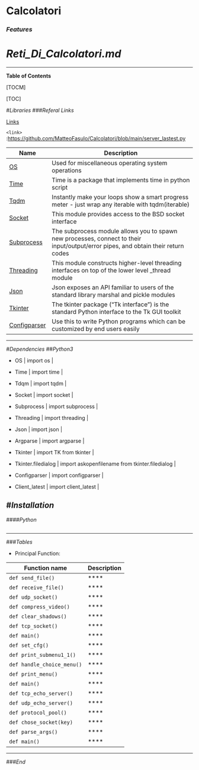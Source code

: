 # Calcolatori
### *Features*

# *Reti_Di_Calcolatori.md*
---

**Table of Contents**

[TOCM]

[TOC]

#*Libraries*
###*Referal Links*

[Links](http://localhost/)

`<link>` :<https://github.com/MatteoFasulo/Calcolatori/blob/main/server_lastest.py>

| Name | Description |
| ------------- | ------------------------------ |
| [OS] | Used for miscellaneous operating system operations
| [Time] | Time is a package that implements time in python script
| [Tqdm]| Instantly make your loops show a smart progress meter - just wrap any iterable with tqdm(iterable)
| [Socket] | This module provides access to the BSD socket interface
| [Subprocess] | The subprocess module allows you to spawn new processes, connect to their input/output/error pipes, and obtain their return codes
| [Threading] | This module constructs higher-level threading interfaces on top of the lower level _thread module
| [Json] | Json exposes an API familiar to users of the standard library marshal and pickle modules
| [Tkinter] | The tkinter package (“Tk interface”) is the standard Python interface to the Tk GUI toolkit
| [Configparser] | Use this to write Python programs which can be customized by end users easily

---
#*Dependencies*
##*Python3*
- OS
| import os  |

- Time
| import time  |

- Tdqm
| import tqdm |

- Socket
| import socket |

- Subprocess
| import subprocess |

- Threading
| import threading |

- Json
| import json  |

- Argparse
| import argparse  |

- Tkinter
| import TK from tkinter  |

- Tkinter.filedialog
| import askopenfilename from tkinter.filedialog  |

- Configparser
| import configparser  |

- Client_latest
| import client_latest  |

#*Installation*
---
####*Python*

```

```
----
                    
###*Tables*
- Principal Function:
                    

| Function name | Description                    |
| ------------- | ------------------------------ |
| `def send_file()`      | ****|
| `def receive_file()`   | ****|
| `def udp_socket()`      | ****|
| `def compress_video()`   | ****|
| `def clear_shadows()`      | ****|
| `def tcp_socket()`   | ****|
| `def main()`      | ****|
| `def set_cfg()`   | ****|
| `def print_submenu1_1()`      | ****|
| `def handle_choice_menu()`   | ****|
| `def print_menu()`      | ****|
| `def main()`   | ****|
| `def tcp_echo_server()`      | ****|
| `def udp_echo_server()`   | ****|
| `def protocol_pool()`      | ****|
| `def chose_socket(key)`   | ****|
| `def parse_args()`      | ****|
| `def main()`   | ****|
----

###*End*


[OS]: <https://docs.python.org/3/library/os.html>
[Time]: <https://docs.python.org/3/library/time.html> 
[Tqdm]: <https://pypi.org/project/tqdm/>
[Socket]: <https://docs.python.org/3/library/socket.html> 
[Subprocess]: <https://docs.python.org/3/library/subprocess.html>
[Threading]: <https://docs.python.org/3/library/threading.html>
[Json]: <https://docs.python.org/3/library/json.html>
[Tkinter]: <https://docs.python.org/3/library/tkinter.html> 
[Configparser]: <https://docs.python.org/3/library/configparser.html>
